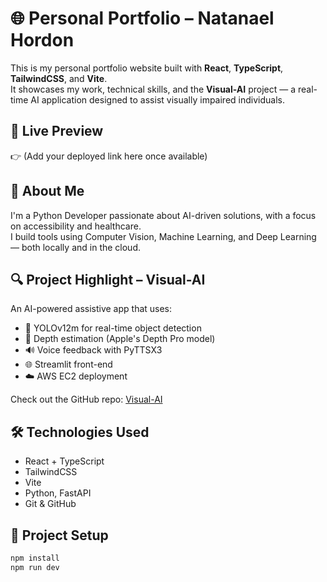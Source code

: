 # 🌐 Personal Portfolio – Natanael Hordon

This is my personal portfolio website built with **React**, **TypeScript**, **TailwindCSS**, and **Vite**.  
It showcases my work, technical skills, and the **Visual-AI** project — a real-time AI application designed to assist visually impaired individuals.

## 🚀 Live Preview

👉 (Add your deployed link here once available)

## 🧠 About Me

I'm a Python Developer passionate about AI-driven solutions, with a focus on accessibility and healthcare.  
I build tools using Computer Vision, Machine Learning, and Deep Learning — both locally and in the cloud.

## 🔍 Project Highlight – Visual-AI

An AI-powered assistive app that uses:
- 🧠 YOLOv12m for real-time object detection  
- 📏 Depth estimation (Apple's Depth Pro model)  
- 🔊 Voice feedback with PyTTSX3  
- 🌐 Streamlit front-end  
- ☁️ AWS EC2 deployment  

Check out the GitHub repo: [Visual-AI](https://github.com/Natanael-hash/Visual-AI)

## 🛠️ Technologies Used

- React + TypeScript  
- TailwindCSS  
- Vite  
- Python, FastAPI  
- Git & GitHub

## 📁 Project Setup

```bash
npm install
npm run dev